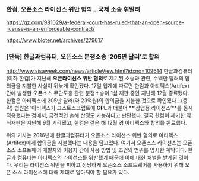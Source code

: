 ### 한컴, 오픈소스 라이선스 위반 혐의…국제 소송 휘말려

https://qz.com/981029/a-federal-court-has-ruled-that-an-open-source-license-is-an-enforceable-contract/

https://www.bloter.net/archives/279617

### [단독] 한글과컴퓨터, 오픈소스 분쟁소송 ‘205만 달러’로 합의
http://www.sisaweek.com/news/articleView.html?idxno=109614
한글과컴퓨터(이하 한컴)가 지난해 **오픈라이선스 위반 혐의**로 제기된 소송과 관련, 수백만 달러의 합의금을 지불한 사실이 뒤늦게 확인됐다.
17일 업계에 따르면 한컴과 아티펙스(Artifex) 간에 발생한 오픈소스 무단도용 관련 분쟁소송이 1심 재판 중인 지난해 12월 종료됐다. 한컴은 아티펙스에 205만 달러(약 23억원)의 합의금을 지불한 것으로 확인됐다...(중략)
법원은 ‘아티펙스가 고스트스크립트에 **GPL**과 더불어 **‘상업용 라이선스’**를 동시 적용했다는 점에서, 금전적인 손해 산정도 가능하다고 판단했다. 결국 한컴이 제기한 약식재판은 지난해 9월 기각됐고, 한컴은 같은 해 12월 경 아티펙스와 합의를 완료했다.

위의 기사는 2016년에 한글과컴퓨터가 오픈소스 라이선스 위반 혐의로 아티펙스(Artifex)에게 합의금을 지불했다는 내용을 담고있다. 
여기서 오픈소스 라이선스는 오픈소스 소프트웨어 개발자와 이용자 간에 사용 방법 및 조건의 범위를 명시한 계약이다. 한글과 컴퓨터는 아티펙스의 라이선스를 위반했기 때문에 이에 대한 처벌을 받게된 것이다. 
우리는 라이선스 위반을 피하고 정당하게 오픈소스 소프트웨어를 사용하기 위해 오픈 소스 라이선스에 대해 제대로 알아둬야 할 필요가 있다.